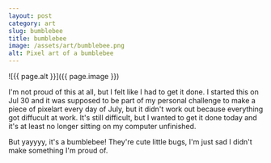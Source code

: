 ```yaml
---
layout: post
category: art
slug: bumblebee
title: bumblebee
image: /assets/art/bumblebee.png
alt: Pixel art of a bumblebee
---
```


![{{ page.alt }}]({{ page.image }})

I'm not proud of this at all, but I felt like I had to get it done. I started this on Jul 30 and it was supposed
to be part of my personal challenge to make a piece of pixelart every day of July, but it didn't work out
because everything got diffucult at work. It's still difficult, but I wanted to get it done today and it's at least
no longer sitting on my computer unfinished.

But yayyyy, it's a bumblebee! They're cute little bugs, I'm just sad I didn't make something I'm proud of.
